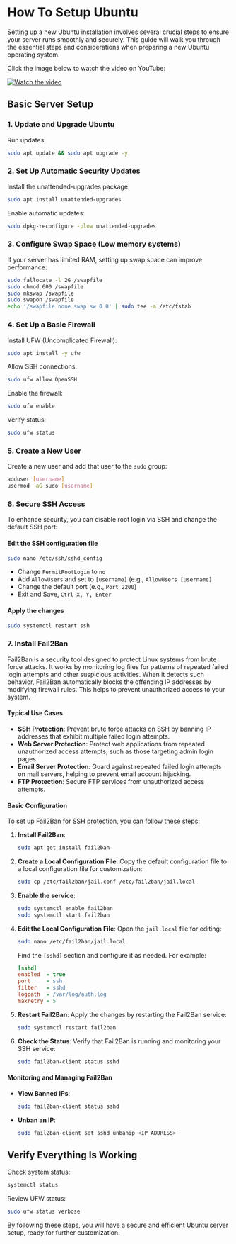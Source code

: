 # How To Setup Ubuntu

Setting up a new Ubuntu installation involves several crucial steps to ensure your server runs smoothly and securely. This guide will walk you through the essential steps and considerations when preparing a new Ubuntu operating system.

Click the image below to watch the video on YouTube:

[![Watch the video](https://img.youtube.com/vi/mJlbJO-WDuQ/0.jpg)](https://www.youtube.com/watch?v=mJlbJO-WDuQ)

## Basic Server Setup

### 1. Update and Upgrade Ubuntu

Run updates:
```bash
sudo apt update && sudo apt upgrade -y
```

### 2. Set Up Automatic Security Updates

Install the unattended-upgrades package:
```bash
sudo apt install unattended-upgrades
```
Enable automatic updates:
```bash
sudo dpkg-reconfigure -plow unattended-upgrades
```

### 3. Configure Swap Space (Low memory systems)

If your server has limited RAM, setting up swap space can improve performance:
```bash
sudo fallocate -l 2G /swapfile
sudo chmod 600 /swapfile
sudo mkswap /swapfile
sudo swapon /swapfile
echo '/swapfile none swap sw 0 0' | sudo tee -a /etc/fstab
```

### 4. Set Up a Basic Firewall

Install UFW (Uncomplicated Firewall):
```bash
sudo apt install -y ufw
```
Allow SSH connections:
```bash
sudo ufw allow OpenSSH
```
Enable the firewall:
```bash
sudo ufw enable
```
Verify status:
```bash
sudo ufw status
```

### 5. Create a New User

Create a new user and add that user to the `sudo` group:
```bash
adduser [username]
usermod -aG sudo [username]
```

### 6. Secure SSH Access

To enhance security, you can disable root login via SSH and change the default SSH port:

#### Edit the SSH configuration file

```bash
sudo nano /etc/ssh/sshd_config
```
- Change `PermitRootLogin` to `no` 
- Add `AllowUsers` and set to `[username]` (e.g., `AllowUsers [username]`
- Change the default port (e.g., `Port 2200`)
- Exit and Save, `Ctrl-X, Y, Enter`

#### Apply the changes

```bash
sudo systemctl restart ssh
```

### 7. Install Fail2Ban

Fail2Ban is a security tool designed to protect Linux systems from brute force attacks. It works by monitoring log files for patterns of repeated failed login attempts and other suspicious activities. When it detects such behavior, Fail2Ban automatically blocks the offending IP addresses by modifying firewall rules. This helps to prevent unauthorized access to your system.

#### Typical Use Cases

- **SSH Protection**: Prevent brute force attacks on SSH by banning IP addresses that exhibit multiple failed login attempts.
- **Web Server Protection**: Protect web applications from repeated unauthorized access attempts, such as those targeting admin login pages.
- **Email Server Protection**: Guard against repeated failed login attempts on mail servers, helping to prevent email account hijacking.
- **FTP Protection**: Secure FTP services from unauthorized access attempts.

#### Basic Configuration

To set up Fail2Ban for SSH protection, you can follow these steps:

1. **Install Fail2Ban**:
   ```bash
   sudo apt-get install fail2ban
   ```

2. **Create a Local Configuration File**:
   Copy the default configuration file to a local configuration file for customization:
   ```bash
   sudo cp /etc/fail2ban/jail.conf /etc/fail2ban/jail.local
   ```
   
3. **Enable the service**:
    ```bash
    sudo systemctl enable fail2ban
    sudo systemctl start fail2ban
    ```

3. **Edit the Local Configuration File**:
   Open the `jail.local` file for editing:
   ```bash
   sudo nano /etc/fail2ban/jail.local
   ```

   Find the `[sshd]` section and configure it as needed. For example:
   ```ini
   [sshd]
   enabled  = true
   port     = ssh
   filter   = sshd
   logpath  = /var/log/auth.log
   maxretry = 5
   ```

4. **Restart Fail2Ban**:
   Apply the changes by restarting the Fail2Ban service:
   ```bash
   sudo systemctl restart fail2ban
   ```

5. **Check the Status**:
   Verify that Fail2Ban is running and monitoring your SSH service:
   ```bash
   sudo fail2ban-client status sshd
   ```

#### Monitoring and Managing Fail2Ban

- **View Banned IPs**:
  ```bash
  sudo fail2ban-client status sshd
  ```

- **Unban an IP**:
  ```bash
  sudo fail2ban-client set sshd unbanip <IP_ADDRESS>
  ```

## Verify Everything Is Working

Check system status:
```bash
systemctl status
```
Review UFW status:
```bash
sudo ufw status verbose
```

By following these steps, you will have a secure and efficient Ubuntu server setup, ready for further customization.